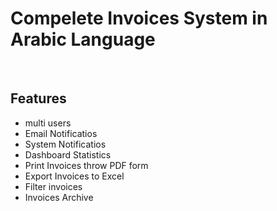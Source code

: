 <h1> Compelete Invoices System in Arabic Language</h1>
<br>
<h2> Features</h2>
<ul>
    <li>multi users</li>
    <li>Email Notificatios</li>
     <li>System Notificatios</li>
      <li>Dashboard Statistics</li>
      <li>Print Invoices throw PDF form</li>
      <li>Export Invoices to Excel</li>
       <li>Filter invoices</li>
       <li>Invoices Archive</li>





    
</ul>
